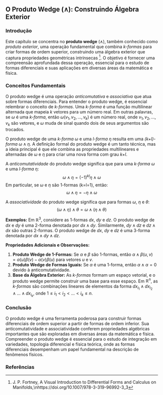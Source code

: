 ## O Produto Wedge (∧): Construindo Álgebra Exterior
### Introdução
Este capítulo se concentra no **produto wedge** (∧), também conhecido como *produto exterior*, uma operação fundamental que combina *k-formas* para criar formas de ordem superior, construindo uma álgebra exterior que captura propriedades geométricas intrínsecas [^69]. O objetivo é fornecer uma compreensão aprofundada dessa operação, essencial para o estudo de formas diferenciais e suas aplicações em diversas áreas da matemática e física.

### Conceitos Fundamentais
O produto wedge é uma operação *anticomutativa* e *associativa* que atua sobre formas diferenciais. Para entender o produto wedge, é essencial relembrar o conceito de *k-formas*. Uma *k-forma* é uma função multilinear alternada que mapeia *k* vetores para um número real. Em outras palavras, se $\omega$ é uma *k-forma*, então $\omega(v_1, v_2, ..., v_k)$ é um número real, onde $v_1, v_2, ..., v_k$ são vetores, e $\omega$ muda de sinal quando dois de seus argumentos são trocados.

O produto wedge de uma *k-forma* $\omega$ e uma *l-forma* $\eta$ resulta em uma *(k+l)-forma* $\omega \wedge \eta$. A definição formal do produto wedge é um tanto técnica, mas a ideia principal é que ele combina as propriedades multilineares e alternadas de $\omega$ e $\eta$ para criar uma nova forma com grau *k+l*.

A *anticomutatividade* do produto wedge significa que para uma *k-forma* $\omega$ e uma *l-forma* $\eta$:
$$\omega \wedge \eta = (-1)^{kl} \eta \wedge \omega$$
Em particular, se $\omega$ e $\eta$ são 1-formas (k=l=1), então:
$$\omega \wedge \eta = - \eta \wedge \omega$$

A *associatividade* do produto wedge significa que para formas $\omega$, $\eta$ e $\theta$:
$$(\omega \wedge \eta) \wedge \theta = \omega \wedge (\eta \wedge \theta)$$

**Exemplos:**
Em $\mathbb{R}^3$, considere as 1-formas $dx$, $dy$ e $dz$. O produto wedge de $dx$ e $dy$ é uma 2-forma denotada por $dx \wedge dy$. Similarmente, $dy \wedge dz$ e $dz \wedge dx$ são outras 2-formas. O produto wedge de $dx$, $dy$ e $dz$ é uma 3-forma denotada por $dx \wedge dy \wedge dz$.

**Propriedades Adicionais e Observações:**

1.  **Produto Wedge de 1-Formas:** Se $\alpha$ e $\beta$ são 1-formas, então $\alpha \wedge \beta(u, v) = \alpha(u)\beta(v) - \alpha(v)\beta(u)$ para vetores $u$ e $v$.
2.  **Produto Wedge de Formas Iguais:** Se $\alpha$ é uma 1-forma, então $\alpha \wedge \alpha = 0$ devido à anticomutatividade.
3.  **Base da Álgebra Exterior:** As *k-formas* formam um espaço vetorial, e o produto wedge permite construir uma base para esse espaço. Em $\mathbb{R}^n$, as *k-formas* são combinações lineares de elementos da forma $dx_{i_1} \wedge dx_{i_2} \wedge ... \wedge dx_{i_k}$, onde $1 \leq i_1 < i_2 < ... < i_k \leq n$.

### Conclusão

O produto wedge é uma ferramenta poderosa para construir formas diferenciais de ordem superior a partir de formas de ordem inferior. Sua anticomutatividade e associatividade conferem propriedades algébricas importantes que são exploradas em diversas áreas da matemática e física. Compreender o produto wedge é essencial para o estudo de integração em variedades, topologia diferencial e física teórica, onde as formas diferenciais desempenham um papel fundamental na descrição de fenômenos físicos.

### Referências
[^69]: J. P. Fortney, A Visual Introduction to Differential Forms and Calculus on Manifolds,\nhttps://doi.org/10.1007/978-3-319-96992-3_3
<!-- END -->